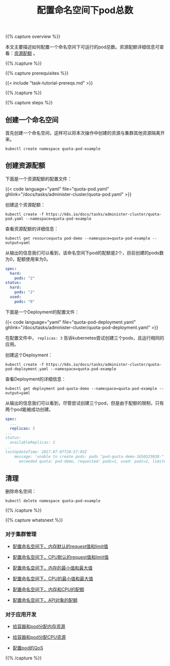 ﻿---
title: 配置命名空间下pod总数
content_template: templates/task
---


{{% capture overview %}}

本文主要描述如何配置一个命名空间下可运行的pod总数。资源配额详细信息可查看：[资源配额](/docs/api-reference/v1.7/#resourcequota-v1-core)
。

{{% /capture %}}


{{% capture prerequisites %}}

{{< include "task-tutorial-prereqs.md" >}}

{{% /capture %}}


{{% capture steps %}}

## 创建一个命名空间

首先创建一个命名空间，这样可以将本次操作中创建的资源与集群其他资源隔离开来。

```shell
kubectl create namespace quota-pod-example
```

## 创建资源配额

下面是一个资源配额的配置文件：

{{< code language="yaml" file="quota-pod.yaml" ghlink="/docs/tasks/administer-cluster/quota-pod.yaml" >}}

创建这个资源配额：

```shell
kubectl create -f https://k8s.io/docs/tasks/administer-cluster/quota-pod.yaml --namespace=quota-pod-example
```

查看资源配额的详细信息：

```shell
kubectl get resourcequota pod-demo --namespace=quota-pod-example --output=yaml
```

从输出的信息我们可以看到，该命名空间下pod的配额是2个，目前创建的pods数为0，配额使用率为0。

```yaml
spec:
  hard:
    pods: "2"
status:
  hard:
    pods: "2"
  used:
    pods: "0"
```

下面是一个Deployment的配置文件：

{{< code language="yaml" file="quota-pod-deployment.yaml" ghlink="/docs/tasks/administer-cluster/quota-pod-deployment.yaml" >}}

在配置文件中， `replicas: 3` 告诉kubernetes尝试创建三个pods，且运行相同的应用。

创建这个Deployment：

```shell
kubectl create -f https://k8s.io/docs/tasks/administer-cluster/quota-pod-deployment.yaml --namespace=quota-pod-example
```

查看Deployment的详细信息：

```shell
kubectl get deployment pod-quota-demo --namespace=quota-pod-example --output=yaml
```

从输出的信息我们可以看到，尽管尝试创建三个pod，但是由于配额的限制，只有两个pod能被成功创建。

```yaml
spec:
  ...
  replicas: 3
...
status:
  availableReplicas: 2
...
lastUpdateTime: 2017-07-07T20:57:05Z
    message: 'unable to create pods: pods "pod-quota-demo-1650323038-" is forbidden:
      exceeded quota: pod-demo, requested: pods=1, used: pods=2, limited: pods=2'
```

## 清理

删除命名空间：

```shell
kubectl delete namespace quota-pod-example
```

{{% /capture %}}

{{% capture whatsnext %}}

### 对于集群管理

* [配置命名空间下，内存默认的request值和limit值](/docs/tasks/administer-cluster/memory-default-namespace/)

* [配置命名空间下，CPU默认的request值和limit值](/docs/tasks/administer-cluster/cpu-default-namespace/)

* [配置命名空间下，内存的最小值和最大值](/docs/tasks/administer-cluster/memory-constraint-namespace/)

* [配置命名空间下，CPU的最小值和最大值](/docs/tasks/administer-cluster/cpu-constraint-namespace/)

* [配置命名空间下，内存和CPU的配额](/docs/tasks/administer-cluster/quota-memory-cpu-namespace/)

* [配置命名空间下，API对象的配额](/docs/tasks/administer-cluster/quota-api-object/)

### 对于应用开发

* [给容器和pod分配内存资源](/docs/tasks/configure-pod-container/assign-memory-resource/)

* [给容器和pod分配CPU资源](/docs/tasks/configure-pod-container/assign-cpu-resource/)

* [配置pod的QoS](/docs/tasks/configure-pod-container/quality-service-pod/)

{{% /capture %}}





